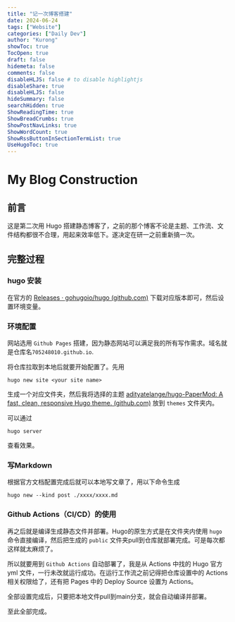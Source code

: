 ```yaml
---
title: "记一次博客搭建"
date: 2024-06-24
tags: ["Website"]
categories: ["Daily Dev"]
author: "Kurong"
showToc: true
TocOpen: true
draft: false
hidemeta: false
comments: false
disableHLJS: false # to disable highlightjs
disableShare: true
disableHLJS: false
hideSummary: false
searchHidden: true
ShowReadingTime: true
ShowBreadCrumbs: true
ShowPostNavLinks: true
ShowWordCount: true
ShowRssButtonInSectionTermList: true
UseHugoToc: true
---
```


# My Blog Construction

## 前言

这是第二次用 Hugo 搭建静态博客了，之前的那个博客不论是主题、工作流、文件结构都很不合理，用起来效率低下。遂决定在研一之前重新搞一次。



## 完整过程

### hugo 安装

在官方的 [Releases · gohugoio/hugo (github.com)](https://github.com/gohugoio/hugo/releases) 下载对应版本即可，然后设置环境变量。



### 环境配置

网站选用 ` Github Pages ` 搭建，因为静态网站可以满足我的所有写作需求。域名就是仓库名`705248010.github.io`.

将仓库拉取到本地后就要开始配置了。先用

```
hugo new site <your site name>
```

生成一个对应文件夹，然后我将选择的主题 [adityatelange/hugo-PaperMod: A fast, clean, responsive Hugo theme. (github.com)](https://github.com/adityatelange/hugo-PaperMod) 放到 `themes` 文件夹内。

可以通过

```
hugo server
```

查看效果。



###  写Markdown

根据官方文档配置完成后就可以本地写文章了，用以下命令生成

```
hugo new --kind post ./xxxx/xxxx.md
```



### Github Actions（CI/CD）的使用

再之后就是编译生成静态文件并部署。Hugo的原生方式是在文件夹内使用 `hugo` 命令直接编译，然后把生成的 `public` 文件夹pull到仓库就部署完成。可是每次都这样就太麻烦了。

所以就要用到 `Github Actions` 自动部署了，我是从 Actions 中找的 Hugo 官方 yml 文件，一行未改就运行成功。在运行工作流之前记得把仓库设置中的 Actions 相关权限给了，还有把 Pages 中的 Deploy Source 设置为 Actions。

全部设置完成后，只要把本地文件pull到main分支，就会自动编译并部署。

至此全部完成。
